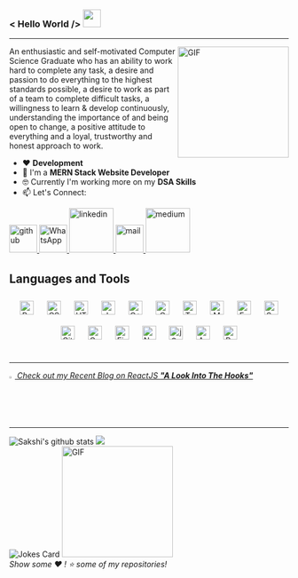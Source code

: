 ### < Hello World />  <img src="https://lh5.googleusercontent.com/proxy/eCn-5kmgr0i4Q6RMCrLpRIuo7ijCjjo8tb9dr5f4TqAxloquiucf9bDYq2czXE65g686m5VT8t7HmKQPRJbaNEbJChe4dwfwpg=s0-d" width="32px">
<hr>

<img align="right" alt="GIF" height="200px" src="https://media.giphy.com/media/Y4ak9Ki2GZCbJxAnJD/giphy.gif" />

An enthusiastic and self-motivated Computer Science Graduate who has an ability to work hard to complete any task, a desire and passion to do everything to the highest standards possible, a desire to work as part of a team to complete difficult tasks, a willingness to learn & develop continuously, understanding the importance of and being open to change, a positive attitude to everything and a loyal, trustworthy and honest approach to work. 


- ❤️ **Development**
- 🤟 I'm a **MERN Stack Website Developer**
- 🤓 Currently I'm working more on my **DSA Skills**
- 📫 Let's Connect: 
 <a href="https://github.com/Utkarsh-Technical?tab=repositories" target="_blank">
<img src=https://rapidapi.com/blog/wp-content/uploads/2017/01/octocat.gif alt=github height="50px" style="margin-bottom: 5px;" />
</a>
<a href="https://wa.me/917305368127" target="_blank">
<img src=https://media3.giphy.com/media/jU9PVpqUvR0aNc3nvX/giphy.gif alt=WhatsApp height="50px" style="margin-bottom: 5px;" />
</a>
<a href="https://www.linkedin.com/in/utkarsh-shukla-377193173/" target="_blank">
<img src=https://i.pinimg.com/originals/d2/85/01/d2850178d64d8f9f49a7652c6522c768.gif alt=linkedin height="80px" style="margin-bottom: 5px;" />
</a>
<a href="mailto:1998utkarshshukla@gmail.com" target="_blank">
<img src=https://i.pinimg.com/originals/18/20/7c/18207c9a2ebb2a05db42923c49c25d68.gif alt=mail height="50px" style="margin-bottom: 5px;" />
</a>
<a href="https://medium.com/@1998utkarshshukla" target="_blank">
<img src=https://cdn.dribbble.com/users/810172/screenshots/2541224/motion-dribble-medium-1.gif alt=medium height="80px" style="margin-bottom: 5px;" />
</a>  

<br/>


## Languages and Tools  
<div align="center">  
<img style="margin: 10px" src="https://profilinator.rishav.dev/skills-assets/react-original-wordmark.svg" alt="React" height="25" />    
<img style="margin: 10px" src="https://profilinator.rishav.dev/skills-assets/css3-original-wordmark.svg" alt="CSS3" height="25" />  
<img style="margin: 10px" src="https://profilinator.rishav.dev/skills-assets/html5-original-wordmark.svg" alt="HTML5" height="25" />  
<img style="margin: 10px" src="https://profilinator.rishav.dev/skills-assets/javascript-original.svg" alt="JavaScript" height="25" />  
<img style="margin: 10px" src="https://profilinator.rishav.dev/skills-assets/cplusplus-original.svg" alt="C++" height="25" />  
<img style="margin: 10px" src="https://profilinator.rishav.dev/skills-assets/c-original.svg" alt="C" height="25" />  
<img style="margin: 10px" src="https://profilinator.rishav.dev/skills-assets/typescript-original.svg" alt="TypeScript" height="25" />  
<img style="margin: 10px" src="https://profilinator.rishav.dev/skills-assets/mongodb-original-wordmark.svg" alt="MongoDB" height="25" />  
<img style="margin: 10px" src="https://profilinator.rishav.dev/skills-assets/express-original-wordmark.svg" alt="Express.js" height="25" />  
<img style="margin: 10px" src="https://profilinator.rishav.dev/skills-assets/sass-original.svg" alt="Sass" height="25" />  
<img style="margin: 10px" src="https://profilinator.rishav.dev/skills-assets/git-scm-icon.svg" alt="Git" height="25" />  
<img style="margin: 10px" src="https://profilinator.rishav.dev/skills-assets/gatsby.png" alt="Gatsby" height="25" />  
<img style="margin: 10px" src="https://profilinator.rishav.dev/skills-assets/firebase.png" alt="Firebase" height="25" />  
<img style="margin: 10px" src="https://profilinator.rishav.dev/skills-assets/nodejs-original-wordmark.svg" alt="Node.js" height="25" />  
<img style="margin: 10px" src="https://profilinator.rishav.dev/skills-assets/jquery.png" alt="jQuery" height="25" />  
<img style="margin: 10px" src="https://profilinator.rishav.dev/skills-assets/microsoft_azure-icon.svg" alt="Azure" height="25" />  
<img style="margin: 10px" src="https://profilinator.rishav.dev/skills-assets/redux-original.svg" alt="Redux" height="25" />  
</div>  

<br/>  

<hr>

<a href="https://medium.com/data-science-community-srm/a-look-into-the-hooks-a79c9b1d75aa"><i><img src="https://img.icons8.com/color/48/000000/medium.png" width="2%"/> Check out my Recent Blog on ReactJS **"A Look Into The Hooks"** </i> </a>

<hr>


![Sakshi's github stats](https://github-readme-stats.vercel.app/api?username=sakshi-choudhary&show_icons=true&theme=dark&count_private=true)
<img src='https://github-readme-stats.vercel.app/api/top-langs/?username=sakshi-choudhary&theme=dark&hide_langs_below=4&layout=compact'/>  
![Jokes Card](https://readme-jokes.vercel.app/api) 
<img alt="GIF" height="200px" src="https://github.com/sakshi-choudhary/sakshi-choudhary/blob/master/my-memoji.jpg" />
<br>
<i> Show some ❤️ ! ⭐️  some of my repositories!</i>
